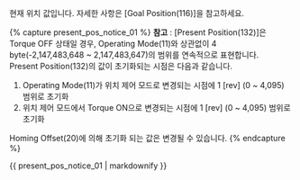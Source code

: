 현재 위치 값입니다. 자세한 사항은 [Goal Position(116)]을 참고하세요.

{% capture present_pos_notice_01 %}
**참고** : [Present Position(132)]은 Torque OFF 상태일 경우, Operating Mode(11)와 상관없이 4 byte(-2,147,483,648 ~ 2,147,483,647)의 범위를 연속적으로 표현합니다.  
Present Position(132)의 값이 초기화되는 시점은 다음과 같습니다.
1. Operating Mode(11)가 위치 제어 모드로 변경되는 시점에 1 [rev] (0 ~ 4,095) 범위로 초기화
2. 위치 제어 모드에서 Torque ON으로 변경되는 시점에 1 [rev] (0 ~ 4,095) 범위로 초기화

Homing Offset(20)에 의해 초기화 되는 값은 변경될 수 있습니다.
{% endcapture %}

<div class="notice">
  {{ present_pos_notice_01 | markdownify }}
</div>
